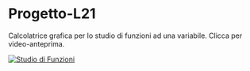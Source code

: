 # Progetto-L21
Calcolatrice grafica per lo studio di funzioni ad una variabile.
Clicca per video-anteprima.

[![Studio di Funzioni](https://github.com/IngSW-unipv/Progetto-L21/blob/main/images/presentazione.png)](https://youtu.be/JAL_wti8lUU)
